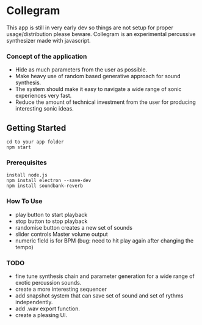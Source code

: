 # Collegram

This app is still in very early dev so things are not setup for proper usage/distribution please beware.
Collegram is an experimental percussive synthesizer made with javascript.

### Concept of the application

* Hide as much parameters from the user as possible.
* Make heavy use of random based generative approach for sound synthesis.
* The system should make it easy to navigate a wide range of sonic experiences very fast.
* Reduce the amount of technical investment from the user for producing interesting sonic ideas.

## Getting Started

```
cd to your app folder
npm start 
```
### Prerequisites

```
install node.js 
npm install electron --save-dev
npm install soundbank-reverb
```
### How To Use

* play button to start playback
* stop button to stop playback
* randomise button creates a new set of sounds
* slider controls Master volume output
* numeric field is for BPM (bug: need to hit play again after changing the tempo)

### TODO

* fine tune synthesis chain and parameter generation for a wide range of exotic percussion sounds.
* create a more interesting sequencer
* add snapshot system that can save set of sound and set of rythms independently.
* add .wav export function.
* create a pleasing UI.